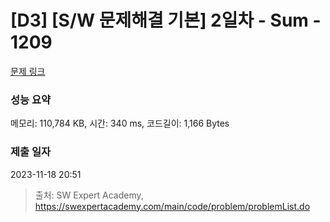 # [D3] [S/W 문제해결 기본] 2일차 - Sum - 1209 

[문제 링크](https://swexpertacademy.com/main/code/problem/problemDetail.do?contestProbId=AV13_BWKACUCFAYh) 

### 성능 요약

메모리: 110,784 KB, 시간: 340 ms, 코드길이: 1,166 Bytes

### 제출 일자

2023-11-18 20:51



> 출처: SW Expert Academy, https://swexpertacademy.com/main/code/problem/problemList.do